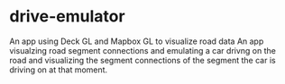 # drive-emulator
An app using Deck GL and Mapbox GL to visualize road data 
An app visualzing road segment connections and emulating a car drivng on the road and visualizing the segment connections of the 
segment the car is driving on at that moment.
